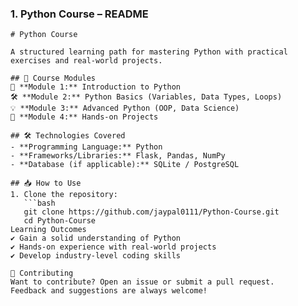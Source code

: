 ### **1. Python Course – README**  
```plaintext
# Python Course

A structured learning path for mastering Python with practical exercises and real-world projects.

## 🚀 Course Modules
📖 **Module 1:** Introduction to Python  
🛠️ **Module 2:** Python Basics (Variables, Data Types, Loops)  
💡 **Module 3:** Advanced Python (OOP, Data Science)  
🚀 **Module 4:** Hands-on Projects  

## 🛠️ Technologies Covered
- **Programming Language:** Python  
- **Frameworks/Libraries:** Flask, Pandas, NumPy  
- **Database (if applicable):** SQLite / PostgreSQL  

## 📥 How to Use
1. Clone the repository:  
   ```bash
   git clone https://github.com/jaypal0111/Python-Course.git
   cd Python-Course
Learning Outcomes
✔️ Gain a solid understanding of Python
✔️ Hands-on experience with real-world projects
✔️ Develop industry-level coding skills

🤝 Contributing
Want to contribute? Open an issue or submit a pull request.
Feedback and suggestions are always welcome!
